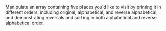 Manipulate an array containing five places you'd like to visit by printing it in different orders, including original, alphabetical, and reverse alphabetical, and demonstrating reversals and sorting in both alphabetical and reverse alphabetical order.





